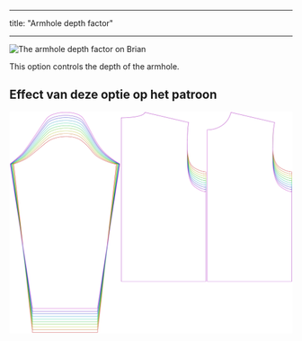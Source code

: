 - - -
title: "Armhole depth factor"
- - -

![The armhole depth factor on Brian](./armholedepthfactor.svg)

This option controls the depth of the armhole.

## Effect van deze optie op het patroon

![This image shows the effect of this option by superimposing several variants that have a different value for this option](brian_armholedepthfactor_sample.svg "Effect of this option on the pattern")
